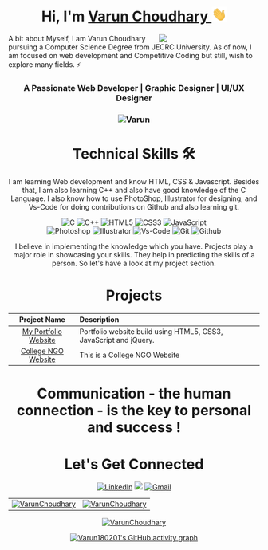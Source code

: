 <h1 align="center" >Hi, I'm <a href="https://www.linkedin.com/in/varun-choudhary-3271051b8/ " target="_blank"> Varun Choudhary </a><img src="https://github.com/ABSphreak/ABSphreak/blob/master/gifs/Hi.gif" width="30px"></h1>
<img width="40%" align="right"   src="https://github.com/SauravMukherjee44/SauravMukherjee44/blob/03193437b82d681c9caa24657c4ebec746dc628f/workbench.svg" >

A bit about Myself, I am Varun Choudhary pursuing a Computer Science Degree from JECRC University. As of now, I am focused on web development and Competitive Coding but still, wish to explore many fields. ⚡

<h3 align="center"> A Passionate Web Developer | Graphic Designer | UI/UX Designer </h3>

<h3><p align="center"> <img src="https://komarev.com/ghpvc/?username=Varun180201&label=Profile%20views&color=6805D3&style=flat" alt="Varun" /> </p></h3>
   <div align="center">
  

<h1>Technical Skills 🛠</h1>
   
I am learning Web development and know HTML, CSS & Javascript. Besides that, I am also learning C++ and also have good knowledge of the C Language. I also know how to use PhotoShop, Illustrator for designing, and Vs-Code for doing contributions on Github and also learning git.

<p align="center"> 
<img alt="C" src="https://img.shields.io/badge/c-%2300599C.svg?&style=for-the-badge&logo=c&logoColor=white" />
<img alt="C++" src="https://img.shields.io/badge/c++-%2300599C.svg?&style=for-the-badge&logo=c%2B%2B&ogoColor=white" />
<img alt="HTML5" src="https://img.shields.io/badge/html5-%23E34F26.svg?&style=for-the-badge&logo=html5&logoColor=white" />
 <img alt="CSS3" src="https://img.shields.io/badge/css3-%231572B6.svg?&style=for-the-badge&logo=css3&logoColor=white" />
 <img alt="JavaScript" src="https://img.shields.io/badge/javascript-%23323330.svg?&style=for-the-badge&logo=javascript&logoColor=%23F7DF1E" />
 <br>
 <img alt="Photoshop" src="https://aleen42.github.io/badges/src/photoshop.svg" />
 <img alt="Illustrator" src="https://aleen42.github.io/badges/src/illustrator.svg" />
 <img alt="Vs-Code" src="https://img.shields.io/badge/Editor-VSCode-blue?style=flat-square&logo=visual-studio-code&logoColor=white" />
    <img alt="Git" src="https://img.shields.io/badge/-Git-black?style=flat-square&logo=git" />
    <img alt="Github" src="https://img.shields.io/badge/-GitHub-181717?style=flat-square&logo=github" /> 
   
</p>

  
I believe in implementing the knowledge which you have. Projects play a major role in showcasing your skills. They help in predicting the skills of a person. So let's have a look at my project section.

<h1 align="center">Projects</h1>



| Project Name      | Description | 
| :---:        |    :----   |  
| [My Portfolio Website](https://my-portfolio-teal-eight.vercel.app/)     | Portfolio website build using HTML5, CSS3, JavaScript and jQuery. 
| [College NGO Website](https://www.jecrcabhyudaya.com)   | This is a College NGO Website | issued.© 2021 Varun Choudhary

<h1 align="center">Communication - the human connection - is the key to personal and success !</h1>

<h1 align="center">Let's Get Connected</h1>

<div align="center">

<a  href="https://www.linkedin.com/in/varun-choudhary-3271051b8/" target="_blank"><img alt="LinkedIn" src="https://img.shields.io/badge/linkedin%20-%230077B5.svg?&style=for-the-badge&logo=linkedin&logoColor=white" /></a>
<a href="https://instagram.com/c_varun18" target="_blank"><img src="https://img.shields.io/badge/Instagram-E4405F?style=for-the-badge&logo=instagram&logoColor=white" /></a>
<a href="mailto:vc180201@gmail.com"><img  alt="Gmail" src="https://img.shields.io/badge/Gmail-D14836?style=for-the-badge&logo=gmail&logoColor=white" />

</div>

<table>
  <tr>
   <td><img src="https://github-readme-stats.vercel.app/api?username=Varun180201&show_icons=true&theme=dark&locale=en" alt="VarunChoudhary" /></td>
    <td><img src="https://github-readme-stats.vercel.app/api/top-langs?username=Varun180201&show_icons=true&theme=dark&locale=en&layout=compact" alt="VarunChoudhary" /></td>
  </tr>
</table>

<div align="center">
<p><img align="center" src="https://github-readme-streak-stats.herokuapp.com/?user=Varun180201&theme=dark" alt="VarunChoudhary" /></p>
  </div>

 [![Varun180201's GitHub activity graph](https://activity-graph.herokuapp.com/graph?username=Varun180201&theme=xcode)](https://git.io/Varun180201)

